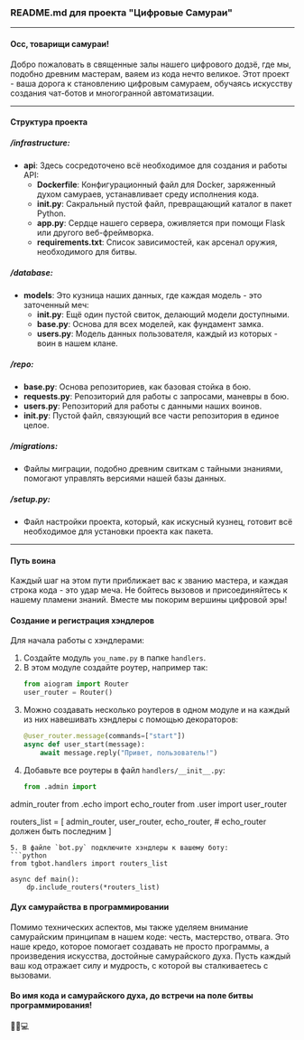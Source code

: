 ### README.md для проекта "Цифровые Самураи"

---

#### Осс, товарищи самураи!

Добро пожаловать в священные залы нашего цифрового додзё, где мы, подобно древним мастерам, ваяем из кода нечто великое. Этот проект - ваша дорога к становлению цифровым самураем, обучаясь искусству создания чат-ботов и многогранной автоматизации.

---

#### Структура проекта

##### /infrastructure:
- **api**: Здесь сосредоточено всё необходимое для создания и работы API:
  - **Dockerfile**: Конфигурационный файл для Docker, заряженный духом самураев, устанавливает среду исполнения кода.
  - **__init__.py**: Сакральный пустой файл, превращающий каталог в пакет Python.
  - **app.py**: Сердце нашего сервера, оживляется при помощи Flask или другого веб-фреймворка.
  - **requirements.txt**: Список зависимостей, как арсенал оружия, необходимого для битвы.

##### /database:
- **models**: Это кузница наших данных, где каждая модель - это заточенный меч:
  - **__init__.py**: Ещё один пустой свиток, делающий модели доступными.
  - **base.py**: Основа для всех моделей, как фундамент замка.
  - **users.py**: Модель данных пользователя, каждый из которых - воин в нашем клане.

##### /repo:
- **base.py**: Основа репозиториев, как базовая стойка в бою.
- **requests.py**: Репозиторий для работы с запросами, маневры в бою.
- **users.py**: Репозиторий для работы с данными наших воинов.
- **__init__.py**: Пустой файл, связующий все части репозитория в единое целое.

##### /migrations:
- Файлы миграции, подобно древним свиткам с тайными знаниями, помогают управлять версиями нашей базы данных.

##### /setup.py:
- Файл настройки проекта, который, как искусный кузнец, готовит всё необходимое для установки проекта как пакета.

---

#### Путь воина

Каждый шаг на этом пути приближает вас к званию мастера, и каждая строка кода - это удар меча. Не бойтесь вызовов и присоединяйтесь к нашему пламени знаний. Вместе мы покорим вершины цифровой эры!

#### Создание и регистрация хэндлеров

Для начала работы с хэндлерами:
1. Создайте модуль `you_name.py` в папке `handlers`.
2. В этом модуле создайте роутер, например так:
   ```python
   from aiogram import Router
   user_router = Router()
   ```
3. Можно создавать несколько роутеров в одном модуле и на каждый из них навешивать хэндлеры с помощью декораторов:
   ```python
   @user_router.message(commands=["start"])
   async def user_start(message):
       await message.reply("Привет, пользователь!")
   ```
4. Добавьте все роутеры в файл `handlers/__init__.py`:
   ```python
   from .admin import

 admin_router
   from .echo import echo_router
   from .user import user_router
   
   routers_list = [
       admin_router,
       user_router,
       echo_router,  # echo_router должен быть последним
   ]
   ```
5. В файле `bot.py` подключите хэндлеры к вашему боту:
   ```python
   from tgbot.handlers import routers_list
   
   async def main():
       dp.include_routers(*routers_list)
   ```

#### Дух самурайства в программировании

Помимо технических аспектов, мы также уделяем внимание самурайским принципам в нашем коде: честь, мастерство, отвага. Это наше кредо, которое помогает создавать не просто программы, а произведения искусства, достойные самурайского духа. Пусть каждый ваш код отражает силу и мудрость, с которой вы сталкиваетесь с вызовами.

#### Во имя кода и самурайского духа, до встречи на поле битвы программирования!

🥷🏻💻
